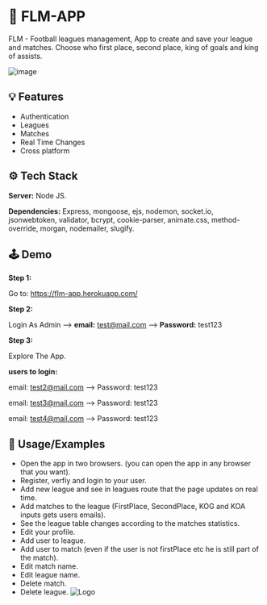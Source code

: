 
# 📱 FLM-APP

FLM - Football leagues management, App to create and save your league and matches.
Choose who first place, second place, king of goals and king of assists.




![image](https://media.giphy.com/media/eN0zxvgFPGH98I49Li/giphy.gif)

## 💡 Features

- Authentication
- Leagues
- Matches
- Real Time Changes
- Cross platform


## ⚙️ Tech Stack

**Server:** Node JS.

**Dependencies:** Express, mongoose, ejs, nodemon, socket.io, jsonwebtoken, validator, bcrypt, cookie-parser, animate.css, method-override,
 morgan, nodemailer, slugify.
## 🕹 Demo

**Step 1:**

Go to: https://flm-app.herokuapp.com/


**Step 2:**

Login As Admin --> **email:** test@mail.com  --> **Password:** test123


**Step 3:**

Explore The App.

**users to login:** 

email: test2@mail.com  --> Password: test123

email: test3@mail.com  --> Password: test123

email: test4@mail.com  --> Password: test123
## 📝 Usage/Examples

- Open the app in two browsers. (you can open the app in any browser that you want).
- Register, verfiy and login to your user.
- Add new league and see in leagues route that the page updates on real time.
- Add matches to the league (FirstPlace, SecondPlace, KOG and KOA inputs gets users emails).
- See the league table changes according to the matches statistics.
- Edit your profile.
- Add user to league.
- Add user to match (even if the user is not firstPlace etc he is still part of the match).
- Edit match name.
- Edit league name.
- Delete match.
- Delete league.
![Logo](https://repository-images.githubusercontent.com/478787820/b7f5f175-30a9-43d2-9219-118edd8c7554)
